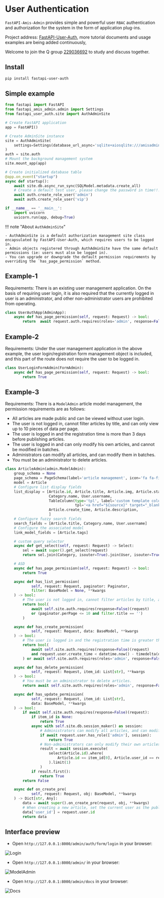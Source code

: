 # User Authentication

`FastAPI-Amis-Admin` provides simple and powerful user `RBAC` authentication and authorization for the system in the form of application plug-ins.

Project address: [FastAPI-User-Auth](https://github.com/amisadmin/fastapi_user_auth), more tutorial documents and usage examples are being added continuously,

Welcome to join the Q group [229036692](https://jq.qq.com/?_wv=1027&k=U4Dv6x8W) to study and discuss together.

## Install

```bash
pip install fastapi-user-auth
```

## Simple example

```python linenums="1" hl_lines="3 9 10 11 14"
from fastapi import FastAPI
from fastapi_amis_admin.admin import Settings
from fastapi_user_auth.site import AuthAdminSite

# Create FastAPI application
app = FastAPI()

# Create AdminSite instance
site = AuthAdminSite(
    settings=Settings(database_url_async='sqlite+aiosqlite:///amisadmin.db')
)
auth = site.auth
# Mount the background management system
site.mount_app(app)

# Create initialized database table
@app.on_event("startup")
async def startup():
    await site.db.async_run_sync(SQLModel.metadata.create_all)
    # Create a default test user, please change the password in time!!!
    await auth.create_role_user('admin')
    await auth.create_role_user('vip')

if __name__ == '__main__':
    import uvicorn
    uvicorn.run(app, debug=True)
```

!!! note "About `AuthAdminSite`"

	- AuthAdminSite is a default authorization management site class encapsulated by FastAPI-User-Auth, which requires users to be logged in.
	- Admin objects registered through AuthAdminSite have the same default permissions (ie: users must also be logged in).
	- You can upgrade or downgrade the default permission requirements by overriding the `has_page_permission` method.

## Example-1

Requirements: There is an existing user management application. On the basis of requiring user login, it is also required that the currently logged in user is an administrator, and other non-administrator users are prohibited from operating.

```python hl_lines="4"
class UserAuthApp(AdminApp):
    async def has_page_permission(self, request: Request) -> bool:
        return  await request.auth.requires(roles='admin', response=False)(request)
```

## Example-2

Requirements: Under the user management application in the above example, the user login/registration form management object is included, and this part of the route does not require the user to be logged in.

```python  hl_lines="3"
class UserLoginFormAdmin(FormAdmin):
    async def has_page_permission(self, request: Request) -> bool:
        return True
```

## Example-3

Requirements: There is a `ModelAdmin` article model management, the permission requirements are as follows:

- All articles are made public and can be viewed without user login.
- The user is not logged in, cannot filter articles by title, and can only view up to 10 pieces of data per page.
- The user is logged in and the registration time is more than 3 days before publishing articles.
- The user is logged in and can only modify his own articles, and cannot be modified in batches.
- Administrators can modify all articles, and can modify them in batches.
- You must be an administrator to delete articles.

```python linenums="1" hl_lines="32 33 41 42 49 60 65"
class ArticleAdmin(admin.ModelAdmin):
    group_schema = None
    page_schema = PageSchema(label='article management', icon='fa fa-file')
    model = Article
    # Configure list display fields
    list_display = [Article.id, Article.title, Article.img, Article.status,
                    Category.name, User.username,
                    TableColumn(type='tpl', label='custom template column',
                                tpl='<a href="${source}" target="_blank">ID:${id},Title:${title}</a>'),
                    Article.create_time, Article.description,
                    ]
    # Configure fuzzy search fields
    search_fields = [Article.title, Category.name, User.username]
    # Configure the associated model
    link_model_fields = [Article.tags]

    # custom query selector
    async def get_select(self, request: Request) -> Select:
        sel = await super().get_select(request)
        return sel.join(Category, isouter=True).join(User, isouter=True)

    # ASD
    async def has_page_permission(self, request: Request) -> bool:
        return True

    async def has_list_permission(
            self, request: Request, paginator: Paginator,
            filter: BaseModel = None, **kwargs
    ) -> bool:
        # The user is not logged in, cannot filter articles by title, and can only view up to 10 pieces of data per page.
        return bool(
            await self.site.auth.requires(response=False)(request)
            or (paginator.perPage <= 10 and filter.title == '')
        )

    async def has_create_permission(
            self, request: Request, data: BaseModel, **kwargs
    ) -> bool:
        # The user is logged in and the registration time is greater than 3 days before they can publish articles; or the admin role
        return bool(
            await self.site.auth.requires(response=False)(request)
            and request.user.create_time < datetime.now() - timedelta(days=3)
        ) or await self.site.auth.requires(roles='admin', response=False)(request)

    async def has_delete_permission(
            self, request: Request, item_id: List[str], **kwargs
    ) -> bool:
        # You must be an administrator to delete articles.
        return await self.site.auth.requires(roles='admin', response=False)(request)

    async def has_update_permission(
            self, request: Request, item_id: List[str], 
        	data: BaseModel, **kwargs
    ) -> bool:
        if await self.site.auth.requires(response=False)(request):
            if item_id is None:
                return True
            async with self.site.db.session_maker() as session:
                # Administrators can modify all articles, and can modify them in batches.
                if await request.user.has_role(['admin'], session):
                    return True
                # Non-administrators can only modify their own articles, and cannot modify them in batches.
                result = await session.execute(
                    select(Article.id).where(
                        Article.id == item_id[0], Article.user_id == request.user.id
                    ).limit(1)
                )
            if result.first():
                return True
        return False

    async def on_create_pre(
            self, request: Request, obj: BaseModel, **kwargs
    ) -> Dict[str, Any]:
        data = await super().on_create_pre(request, obj, **kwargs)
        # When creating a new article, set the current user as the publisher
        data['user_id'] = request.user.id
        return data
```

## Interface preview

- Open `http://127.0.0.1:8000/admin/auth/form/login` in your browser:

![Login](https://s2.loli.net/2022/03/20/SZy6sjaVlBT8gin.png)

- Open `http://127.0.0.1:8000/admin/` in your browser:

![ModelAdmin](https://s2.loli.net/2022/03/20/ItgFYGUONm1jCz5.png)

- Open `http://127.0.0.1:8000/admin/docs` in your browser:

![Docs](https://s2.loli.net/2022/03/20/1GcCiPdmXayxrbH.png)
